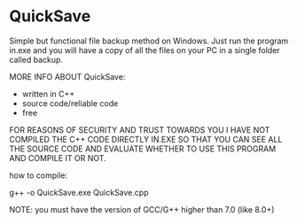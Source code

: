 # QuickSave
Simple but functional file backup method on Windows. Just run the program in.exe and you will have a copy of all the files on your PC in a single folder called backup.

MORE INFO ABOUT QuickSave:
- written in C++
- source code/reliable code
- free

FOR REASONS OF SECURITY AND TRUST TOWARDS YOU I HAVE NOT COMPILED THE C++ CODE DIRECTLY IN.EXE SO THAT YOU CAN SEE ALL THE SOURCE CODE AND EVALUATE WHETHER TO USE THIS PROGRAM AND COMPILE IT OR NOT.

how to compile:

g++ -o QuickSave.exe QuickSave.cpp

NOTE: you must have the version of GCC/G++ higher than 7.0 (like 8.0+)
